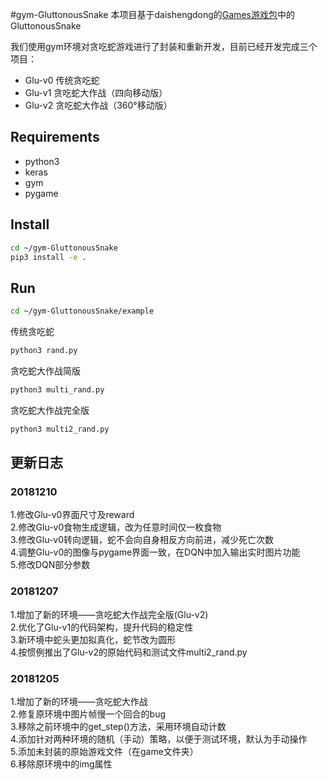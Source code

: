 #gym-GluttonousSnake
本项目基于daishengdong的[Games游戏包](https://github.com/daishengdong/Games)中的GluttonousSnake

我们使用gym环境对贪吃蛇游戏进行了封装和重新开发，目前已经开发完成三个项目：
 - Glu-v0 传统贪吃蛇
 - Glu-v1 贪吃蛇大作战（四向移动版）
 - Glu-v2 贪吃蛇大作战（360°移动版）

## Requirements

 - python3
 - keras
 - gym
 - pygame


## Install
```bash
cd ~/gym-GluttonousSnake
pip3 install -e .
```

## Run

```bash
cd ~/gym-GluttonousSnake/example
```
传统贪吃蛇
```bash
python3 rand.py
```
贪吃蛇大作战简版
```bash
python3 multi_rand.py
```
贪吃蛇大作战完全版
```bash
python3 multi2_rand.py
```


## 更新日志

### 20181210
1.修改Glu-v0界面尺寸及reward  
2.修改Glu-v0食物生成逻辑，改为任意时间仅一枚食物  
3.修改Glu-v0转向逻辑，蛇不会向自身相反方向前进，减少死亡次数  
4.调整Glu-v0的图像与pygame界面一致，在DQN中加入输出实时图片功能  
5.修改DQN部分参数  

### 20181207
1.增加了新的环境——贪吃蛇大作战完全版(Glu-v2)  
2.优化了Glu-v1的代码架构，提升代码的稳定性  
3.新环境中蛇头更加拟真化，蛇节改为圆形    
4.按惯例推出了Glu-v2的原始代码和测试文件multi2_rand.py

### 20181205 
1.增加了新的环境——贪吃蛇大作战  
2.修复原环境中图片帧慢一个回合的bug  
3.移除之前环境中的get_step()方法，采用环境自动计数  
4.添加针对两种环境的随机（手动）策略，以便于测试环境，默认为手动操作  
5.添加未封装的原始游戏文件（在game文件夹）  
6.移除原环境中的img属性